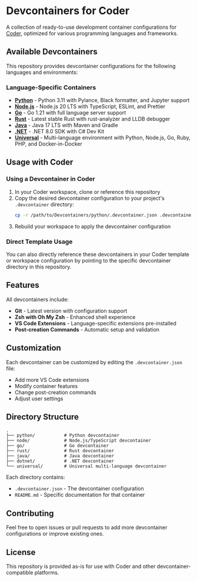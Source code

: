 # Devcontainers for Coder

A collection of ready-to-use development container configurations for [Coder](https://coder.com), optimized for various programming languages and frameworks.

## Available Devcontainers

This repository provides devcontainer configurations for the following languages and environments:

### Language-Specific Containers

- **[Python](./python/)** - Python 3.11 with Pylance, Black formatter, and Jupyter support
- **[Node.js](./node/)** - Node.js 20 LTS with TypeScript, ESLint, and Prettier
- **[Go](./go/)** - Go 1.21 with full language server support
- **[Rust](./rust/)** - Latest stable Rust with rust-analyzer and LLDB debugger
- **[Java](./java/)** - Java 17 LTS with Maven and Gradle
- **[.NET](./dotnet/)** - .NET 8.0 SDK with C# Dev Kit
- **[Universal](./universal/)** - Multi-language environment with Python, Node.js, Go, Ruby, PHP, and Docker-in-Docker

## Usage with Coder

### Using a Devcontainer in Coder

1. In your Coder workspace, clone or reference this repository
2. Copy the desired devcontainer configuration to your project's `.devcontainer` directory:
   ```bash
   cp -r /path/to/Devcontainers/python/.devcontainer.json .devcontainer/devcontainer.json
   ```
3. Rebuild your workspace to apply the devcontainer configuration

### Direct Template Usage

You can also directly reference these devcontainers in your Coder template or workspace configuration by pointing to the specific devcontainer directory in this repository.

## Features

All devcontainers include:

- **Git** - Latest version with configuration support
- **Zsh with Oh My Zsh** - Enhanced shell experience
- **VS Code Extensions** - Language-specific extensions pre-installed
- **Post-creation Commands** - Automatic setup and validation

## Customization

Each devcontainer can be customized by editing the `.devcontainer.json` file:

- Add more VS Code extensions
- Modify container features
- Change post-creation commands
- Adjust user settings

## Directory Structure

```
.
├── python/           # Python devcontainer
├── node/             # Node.js/TypeScript devcontainer
├── go/               # Go devcontainer
├── rust/             # Rust devcontainer
├── java/             # Java devcontainer
├── dotnet/           # .NET devcontainer
└── universal/        # Universal multi-language devcontainer
```

Each directory contains:
- `.devcontainer.json` - The devcontainer configuration
- `README.md` - Specific documentation for that container

## Contributing

Feel free to open issues or pull requests to add more devcontainer configurations or improve existing ones.

## License

This repository is provided as-is for use with Coder and other devcontainer-compatible platforms.
